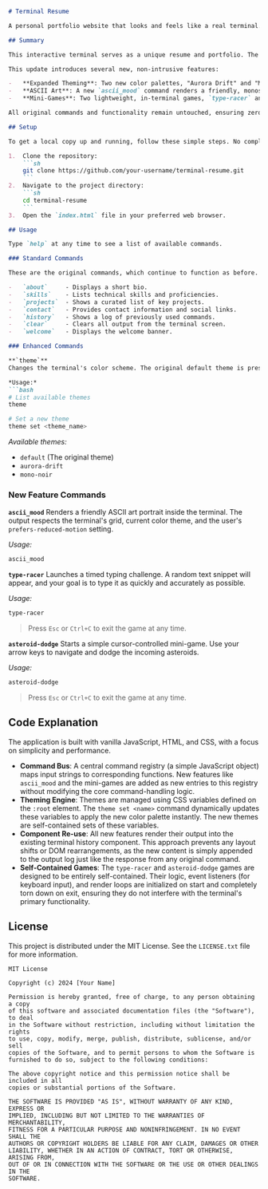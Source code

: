 ```markdown
# Terminal Resume

A personal portfolio website that looks and feels like a real terminal. This project is built with vanilla HTML, CSS, and JavaScript, designed to be lightweight, fast, and fully responsive.

## Summary

This interactive terminal serves as a unique resume and portfolio. The core experience of the original terminal—including its layout, typography, animations, and command registry—has been perfectly preserved.

This update introduces several new, non-intrusive features:

-   **Expanded Theming**: Two new color palettes, "Aurora Drift" and "Mono Noir," have been added to the `theme` command, available alongside the original default theme.
-   **ASCII Art**: A new `ascii_mood` command renders a friendly, monospaced ASCII portrait directly in the terminal, respecting the current theme and accessibility settings.
-   **Mini-Games**: Two lightweight, in-terminal games, `type-racer` and `asteroid-dodge`, are now available for a bit of fun. They run entirely within the command output area without altering the site's layout.

All original commands and functionality remain untouched, ensuring zero regression.

## Setup

To get a local copy up and running, follow these simple steps. No complex build tools are required.

1.  Clone the repository:
    ```sh
    git clone https://github.com/your-username/terminal-resume.git
    ```
2.  Navigate to the project directory:
    ```sh
    cd terminal-resume
    ```
3.  Open the `index.html` file in your preferred web browser.

## Usage

Type `help` at any time to see a list of available commands.

### Standard Commands

These are the original commands, which continue to function as before.

-   `about`     - Displays a short bio.
-   `skills`    - Lists technical skills and proficiencies.
-   `projects`  - Shows a curated list of key projects.
-   `contact`   - Provides contact information and social links.
-   `history`   - Shows a log of previously used commands.
-   `clear`     - Clears all output from the terminal screen.
-   `welcome`   - Displays the welcome banner.

### Enhanced Commands

**`theme`**
Changes the terminal's color scheme. The original default theme is preserved and remains the initial experience.

*Usage:*
```bash
# List available themes
theme

# Set a new theme
theme set <theme_name>
```

*Available themes:*
-   `default` (The original theme)
-   `aurora-drift`
-   `mono-noir`

### New Feature Commands

**`ascii_mood`**
Renders a friendly ASCII art portrait inside the terminal. The output respects the terminal's grid, current color theme, and the user's `prefers-reduced-motion` setting.

*Usage:*
```bash
ascii_mood
```

**`type-racer`**
Launches a timed typing challenge. A random text snippet will appear, and your goal is to type it as quickly and accurately as possible.

*Usage:*
```bash
type-racer
```
> Press `Esc` or `Ctrl+C` to exit the game at any time.

**`asteroid-dodge`**
Starts a simple cursor-controlled mini-game. Use your arrow keys to navigate and dodge the incoming asteroids.

*Usage:*
```bash
asteroid-dodge
```
> Press `Esc` or `Ctrl+C` to exit the game at any time.

## Code Explanation

The application is built with vanilla JavaScript, HTML, and CSS, with a focus on simplicity and performance.

-   **Command Bus**: A central command registry (a simple JavaScript object) maps input strings to corresponding functions. New features like `ascii_mood` and the mini-games are added as new entries to this registry without modifying the core command-handling logic.
-   **Theming Engine**: Themes are managed using CSS variables defined on the `:root` element. The `theme set <name>` command dynamically updates these variables to apply the new color palette instantly. The new themes are self-contained sets of these variables.
-   **Component Re-use**: All new features render their output into the existing terminal history component. This approach prevents any layout shifts or DOM rearrangements, as the new content is simply appended to the output log just like the response from any original command.
-   **Self-Contained Games**: The `type-racer` and `asteroid-dodge` games are designed to be entirely self-contained. Their logic, event listeners (for keyboard input), and render loops are initialized on start and completely torn down on exit, ensuring they do not interfere with the terminal's primary functionality.

## License

This project is distributed under the MIT License. See the `LICENSE.txt` file for more information.

```
MIT License

Copyright (c) 2024 [Your Name]

Permission is hereby granted, free of charge, to any person obtaining a copy
of this software and associated documentation files (the "Software"), to deal
in the Software without restriction, including without limitation the rights
to use, copy, modify, merge, publish, distribute, sublicense, and/or sell
copies of the Software, and to permit persons to whom the Software is
furnished to do so, subject to the following conditions:

The above copyright notice and this permission notice shall be included in all
copies or substantial portions of the Software.

THE SOFTWARE IS PROVIDED "AS IS", WITHOUT WARRANTY OF ANY KIND, EXPRESS OR
IMPLIED, INCLUDING BUT NOT LIMITED TO THE WARRANTIES OF MERCHANTABILITY,
FITNESS FOR A PARTICULAR PURPOSE AND NONINFRINGEMENT. IN NO EVENT SHALL THE
AUTHORS OR COPYRIGHT HOLDERS BE LIABLE FOR ANY CLAIM, DAMAGES OR OTHER
LIABILITY, WHETHER IN AN ACTION OF CONTRACT, TORT OR OTHERWISE, ARISING FROM,
OUT OF OR IN CONNECTION WITH THE SOFTWARE OR THE USE OR OTHER DEALINGS IN THE
SOFTWARE.
```
```